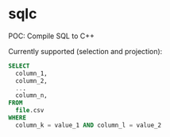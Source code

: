 # sqlc
POC: Compile SQL to C++

Currently supported (selection and projection):
```sql
SELECT
  column_1,
  column_2,
  ...
  column_n,
FROM
  file.csv
WHERE
  column_k = value_1 AND column_l = value_2
```
